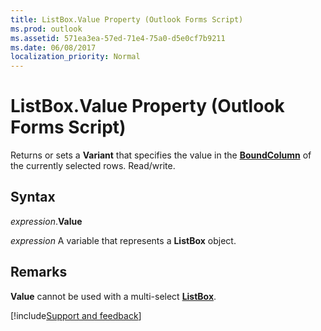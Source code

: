 ```yaml
---
title: ListBox.Value Property (Outlook Forms Script)
ms.prod: outlook
ms.assetid: 571ea3ea-57ed-71e4-75a0-d5e0cf7b9211
ms.date: 06/08/2017
localization_priority: Normal
---
```



# ListBox.Value Property (Outlook Forms Script)

Returns or sets a  **Variant** that specifies the value in the **[BoundColumn](Outlook.listbox.boundcolumn.md)** of the currently selected rows. Read/write.


## Syntax

_expression_.**Value**

_expression_ A variable that represents a  **ListBox** object.


## Remarks

 **Value** cannot be used with a multi-select **[ListBox](Outlook.listbox.md)**.

[!include[Support and feedback](~/includes/feedback-boilerplate.md)]